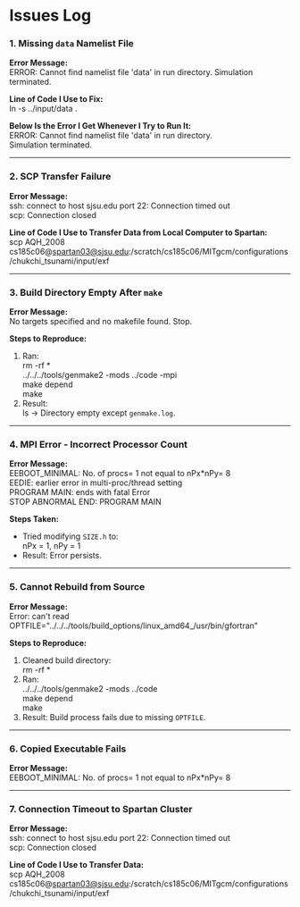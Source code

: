 # **Issues Log**

### 1. Missing `data` Namelist File

**Error Message:**  
ERROR: Cannot find namelist file 'data' in run directory. Simulation terminated.

**Line of Code I Use to Fix:**  
ln -s ../input/data .

**Below Is the Error I Get Whenever I Try to Run It:**  
ERROR: Cannot find namelist file 'data' in run directory.  
Simulation terminated.

---

### 2. SCP Transfer Failure

**Error Message:**  
ssh: connect to host sjsu.edu port 22: Connection timed out  
scp: Connection closed  

**Line of Code I Use to Transfer Data from Local Computer to Spartan:**  
scp AQH_2008 cs185c06@spartan03@sjsu.edu:/scratch/cs185c06/MITgcm/configurations/chukchi_tsunami/input/exf

---

### 3. Build Directory Empty After `make`

**Error Message:**  
No targets specified and no makefile found. Stop.

**Steps to Reproduce:**  
1. Ran:  
   rm -rf *  
   ../../../tools/genmake2 -mods ../code -mpi  
   make depend  
   make  
2. Result:  
   ls -> Directory empty except `genmake.log`.

---

### 4. MPI Error - Incorrect Processor Count

**Error Message:**  
EEBOOT_MINIMAL: No. of procs=     1 not equal to nPx*nPy=     8  
EEDIE: earlier error in multi-proc/thread setting  
PROGRAM MAIN: ends with fatal Error  
STOP ABNORMAL END: PROGRAM MAIN  

**Steps Taken:**  
- Tried modifying `SIZE.h` to:  
  nPx = 1, nPy = 1  
- Result: Error persists.  

---

### 5. Cannot Rebuild from Source

**Error Message:**  
Error: can't read OPTFILE="../../../tools/build_options/linux_amd64_/usr/bin/gfortran"

**Steps to Reproduce:**  
1. Cleaned build directory:  
   rm -rf *  
2. Ran:  
   ../../../tools/genmake2 -mods ../code  
   make depend  
   make  
3. Result: Build process fails due to missing `OPTFILE`.

---

### 6. Copied Executable Fails

**Error Message:**  
EEBOOT_MINIMAL: No. of procs=     1 not equal to nPx*nPy=     8  

---

### 7. Connection Timeout to Spartan Cluster

**Error Message:**  
ssh: connect to host sjsu.edu port 22: Connection timed out  
scp: Connection closed  

**Line of Code I Use to Transfer Data:**  
scp AQH_2008 cs185c06@spartan03@sjsu.edu:/scratch/cs185c06/MITgcm/configurations/chukchi_tsunami/input/exf

